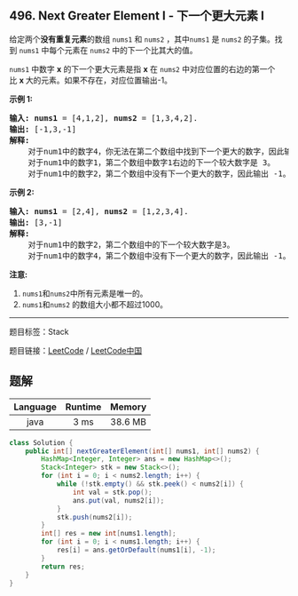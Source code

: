 ## 496. Next Greater Element I - 下一个更大元素 I

<!--If you want to use the English description, use `question.content` instead-->

<p>给定两个<strong>没有重复元素</strong>的数组&nbsp;<code>nums1</code> 和&nbsp;<code>nums2</code>&nbsp;，其中<code>nums1</code>&nbsp;是&nbsp;<code>nums2</code>&nbsp;的子集。找到&nbsp;<code>nums1</code>&nbsp;中每个元素在&nbsp;<code>nums2</code>&nbsp;中的下一个比其大的值。</p>

<p><code>nums1</code>&nbsp;中数字&nbsp;<strong>x</strong>&nbsp;的下一个更大元素是指&nbsp;<strong>x</strong>&nbsp;在&nbsp;<code>nums2</code>&nbsp;中对应位置的右边的第一个比&nbsp;<strong>x&nbsp;</strong>大的元素。如果不存在，对应位置输出-1。</p>

<p><strong>示例 1:</strong></p>

<pre>
<strong>输入:</strong> <strong>nums1</strong> = [4,1,2], <strong>nums2</strong> = [1,3,4,2].
<strong>输出:</strong> [-1,3,-1]
<strong>解释:</strong>
    对于num1中的数字4，你无法在第二个数组中找到下一个更大的数字，因此输出 -1。
    对于num1中的数字1，第二个数组中数字1右边的下一个较大数字是 3。
    对于num1中的数字2，第二个数组中没有下一个更大的数字，因此输出 -1。</pre>

<p><strong>示例 2:</strong></p>

<pre>
<strong>输入:</strong> <strong>nums1</strong> = [2,4], <strong>nums2</strong> = [1,2,3,4].
<strong>输出:</strong> [3,-1]
<strong>解释:</strong>
&nbsp;   对于num1中的数字2，第二个数组中的下一个较大数字是3。
    对于num1中的数字4，第二个数组中没有下一个更大的数字，因此输出 -1。
</pre>

<p><strong>注意:</strong></p>

<ol>
	<li><code>nums1</code>和<code>nums2</code>中所有元素是唯一的。</li>
	<li><code>nums1</code>和<code>nums2</code>&nbsp;的数组大小都不超过1000。</li>
</ol>



-----

题目标签：Stack

题目链接：[LeetCode](https://leetcode.com/problems/next-greater-element-i/description/)  /  [LeetCode中国](https://leetcode-cn.com/problems/next-greater-element-i/description/)

## 题解



| Language | Runtime | Memory |
|:---:|:---:|:---:|
| java  | 3  ms | 38.6 MB |

```java
class Solution {    
    public int[] nextGreaterElement(int[] nums1, int[] nums2) {
        HashMap<Integer, Integer> ans = new HashMap<>();
        Stack<Integer> stk = new Stack<>();
        for (int i = 0; i < nums2.length; i++) {
            while (!stk.empty() && stk.peek() < nums2[i]) {
                int val = stk.pop();
                ans.put(val, nums2[i]);
            }
            stk.push(nums2[i]);
        }
        int[] res = new int[nums1.length];
        for (int i = 0; i < nums1.length; i++) {
            res[i] = ans.getOrDefault(nums1[i], -1);
        }
        return res;
    }
}
```
